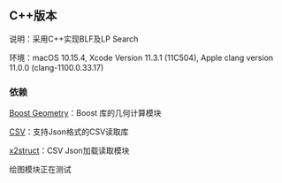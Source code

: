 ## C++版本

说明：采用C++实现BLF及LP Search

环境：macOS 10.15.4, Xcode Version 11.3.1 (11C504), Apple clang version 11.0.0 (clang-1100.0.33.17)



### 依赖

[Boost Geometry](https://www.boost.org)：Boost 库的几何计算模块

[CSV](https://github.com/p-ranav/csv)：支持Json格式的CSV读取库

[x2struct](https://github.com/xyz347/x2struct)：CSV Json加载读取模块



绘图模块正在测试